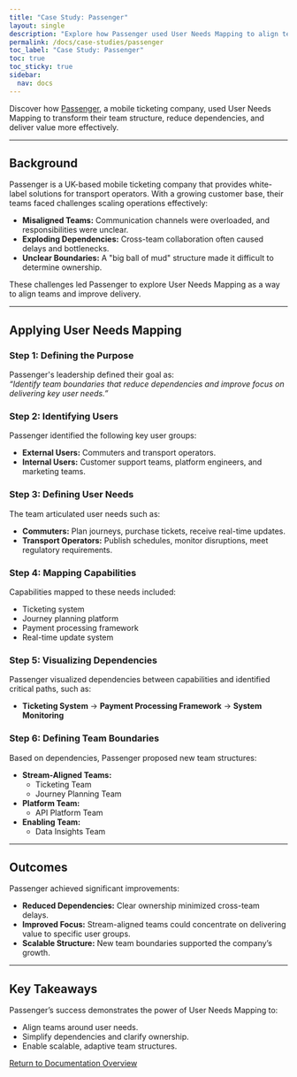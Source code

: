 ```yaml
---
title: "Case Study: Passenger"
layout: single
description: "Explore how Passenger used User Needs Mapping to align teams, reduce dependencies, and improve delivery."
permalink: /docs/case-studies/passenger
toc_label: "Case Study: Passenger"
toc: true
toc_sticky: true
sidebar:
  nav: docs
---
```


Discover how [Passenger](https://passenger.tech), a mobile ticketing company, used User Needs Mapping to transform their team structure, reduce dependencies, and deliver value more effectively.

---

## Background

Passenger is a UK-based mobile ticketing company that provides white-label solutions for transport operators. With a growing customer base, their teams faced challenges scaling operations effectively:

- **Misaligned Teams:** Communication channels were overloaded, and responsibilities were unclear.
- **Exploding Dependencies:** Cross-team collaboration often caused delays and bottlenecks.
- **Unclear Boundaries:** A "big ball of mud" structure made it difficult to determine ownership.

These challenges led Passenger to explore User Needs Mapping as a way to align teams and improve delivery.

---

## Applying User Needs Mapping

### Step 1: Defining the Purpose

Passenger's leadership defined their goal as:  
*“Identify team boundaries that reduce dependencies and improve focus on delivering key user needs.”*

### Step 2: Identifying Users

Passenger identified the following key user groups:

- **External Users:** Commuters and transport operators.
- **Internal Users:** Customer support teams, platform engineers, and marketing teams.

### Step 3: Defining User Needs

The team articulated user needs such as:

- **Commuters:** Plan journeys, purchase tickets, receive real-time updates.
- **Transport Operators:** Publish schedules, monitor disruptions, meet regulatory requirements.

### Step 4: Mapping Capabilities

Capabilities mapped to these needs included:

- Ticketing system
- Journey planning platform
- Payment processing framework
- Real-time update system

### Step 5: Visualizing Dependencies

Passenger visualized dependencies between capabilities and identified critical paths, such as:

- **Ticketing System** → **Payment Processing Framework** → **System Monitoring**

### Step 6: Defining Team Boundaries

Based on dependencies, Passenger proposed new team structures:

- **Stream-Aligned Teams:**
  - Ticketing Team
  - Journey Planning Team
- **Platform Team:**
  - API Platform Team
- **Enabling Team:**
  - Data Insights Team

---

## Outcomes

Passenger achieved significant improvements:

- **Reduced Dependencies:** Clear ownership minimized cross-team delays.
- **Improved Focus:** Stream-aligned teams could concentrate on delivering value to specific user groups.
- **Scalable Structure:** New team boundaries supported the company’s growth.

---

## Key Takeaways

Passenger’s success demonstrates the power of User Needs Mapping to:

- Align teams around user needs.
- Simplify dependencies and clarify ownership.
- Enable scalable, adaptive team structures.

[Return to Documentation Overview](/docs/index)
